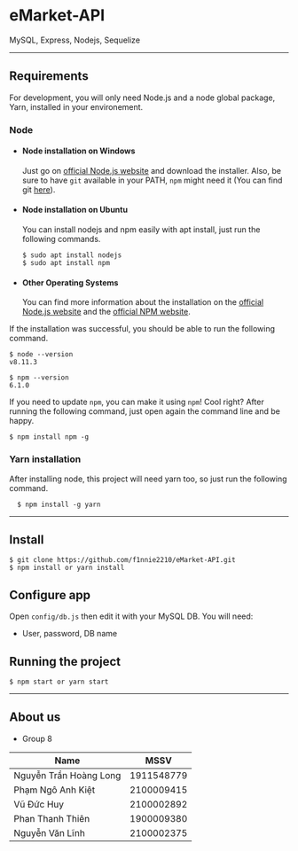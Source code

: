 # eMarket-API

MySQL, Express, Nodejs, Sequelize

---
## Requirements

For development, you will only need Node.js and a node global package, Yarn, installed in your environement.

### Node
- #### Node installation on Windows

  Just go on [official Node.js website](https://nodejs.org/) and download the installer.
Also, be sure to have `git` available in your PATH, `npm` might need it (You can find git [here](https://git-scm.com/)).

- #### Node installation on Ubuntu

  You can install nodejs and npm easily with apt install, just run the following commands.

      $ sudo apt install nodejs
      $ sudo apt install npm

- #### Other Operating Systems
  You can find more information about the installation on the [official Node.js website](https://nodejs.org/) and the [official NPM website](https://npmjs.org/).

If the installation was successful, you should be able to run the following command.

    $ node --version
    v8.11.3

    $ npm --version
    6.1.0

If you need to update `npm`, you can make it using `npm`! Cool right? After running the following command, just open again the command line and be happy.

    $ npm install npm -g

###
### Yarn installation
  After installing node, this project will need yarn too, so just run the following command.

      $ npm install -g yarn

---

## Install

    $ git clone https://github.com/f1nnie2210/eMarket-API.git
    $ npm install or yarn install

## Configure app

Open `config/db.js` then edit it with your MySQL DB. You will need:

- User, password, DB name

## Running the project

    $ npm start or yarn start

---
## About us

- Group 8

| Name     | MSSV |
| ---      | ---  |
| Nguyễn Trần Hoàng Long | 1911548779 |
| Phạm Ngô Anh Kiệt | 2100009415 |
| Vũ Đức Huy | 2100002892 |
| Phan Thanh Thiên | 1900009380 |
| Nguyễn Văn Lĩnh | 2100002375 |
